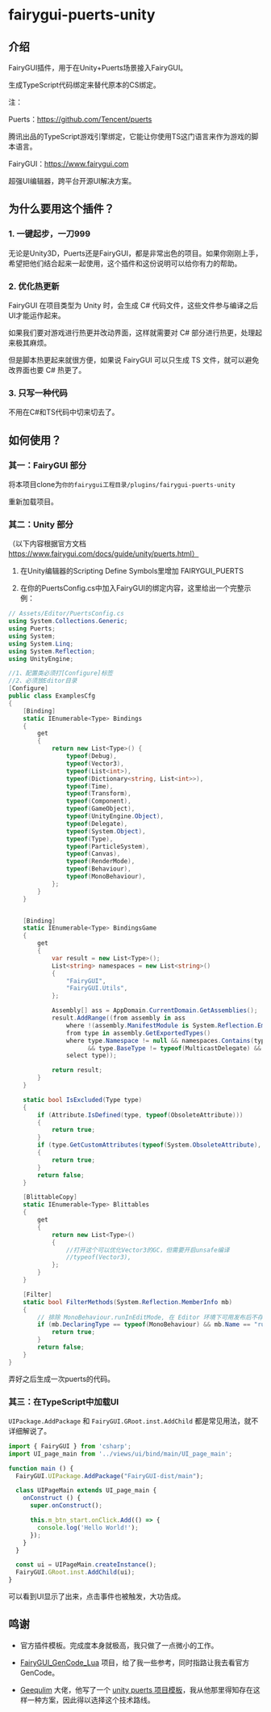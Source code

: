 # fairygui-puerts-unity


## 介绍

FairyGUI插件，用于在Unity+Puerts场景接入FairyGUI。

生成TypeScript代码绑定来替代原本的CS绑定。


注：

Puerts：https://github.com/Tencent/puerts

腾讯出品的TypeScript游戏引擎绑定，它能让你使用TS这门语言来作为游戏的脚本语言。

FairyGUI：https://www.fairygui.com

超强UI编辑器，跨平台开源UI解决方案。

## 为什么要用这个插件？

### 1. 一键起步，一刀999

无论是Unity3D，Puerts还是FairyGUI，都是非常出色的项目。如果你刚刚上手，希望把他们结合起来一起使用，这个插件和这份说明可以给你有力的帮助。

### 2. 优化热更新

FairyGUI 在项目类型为 Unity 时，会生成 C# 代码文件，这些文件参与编译之后UI才能运作起来。

如果我们要对游戏进行热更并改动界面，这样就需要对 C# 部分进行热更，处理起来极其麻烦。

但是脚本热更起来就很方便，如果说 FairyGUI 可以只生成 TS 文件，就可以避免改界面也要 C# 热更了。

### 3. 只写一种代码

不用在C#和TS代码中切来切去了。


## 如何使用？

### 其一：FairyGUI 部分

将本项目clone为`你的fairygui工程目录/plugins/fairygui-puerts-unity`

重新加载项目。

### 其二：Unity 部分

（以下内容根据官方文档 https://www.fairygui.com/docs/guide/unity/puerts.html）

1. 在Unity编辑器的Scripting Define Symbols里增加 FAIRYGUI_PUERTS

2. 在你的PuertsConfig.cs中加入FairyGUI的绑定内容，这里给出一个完整示例：

```cs
// Assets/Editor/PuertsConfig.cs
using System.Collections.Generic;
using Puerts;
using System;
using System.Linq;
using System.Reflection;
using UnityEngine;

//1、配置类必须打[Configure]标签
//2、必须放Editor目录
[Configure]
public class ExamplesCfg
{
    [Binding]
    static IEnumerable<Type> Bindings
    {
        get
        {
            return new List<Type>() {
                typeof(Debug),
                typeof(Vector3),
                typeof(List<int>),
                typeof(Dictionary<string, List<int>>),
                typeof(Time),
                typeof(Transform),
                typeof(Component),
                typeof(GameObject),
                typeof(UnityEngine.Object),
                typeof(Delegate),
                typeof(System.Object),
                typeof(Type),
                typeof(ParticleSystem),
                typeof(Canvas),
                typeof(RenderMode),
                typeof(Behaviour),
                typeof(MonoBehaviour),
            };
        }
    }


    [Binding]
    static IEnumerable<Type> BindingsGame
    {
        get
        {
            var result = new List<Type>();
            List<string> namespaces = new List<string>()
            {
                "FairyGUI",
                "FairyGUI.Utils",
            };

            Assembly[] ass = AppDomain.CurrentDomain.GetAssemblies();
            result.AddRange((from assembly in ass
                where !(assembly.ManifestModule is System.Reflection.Emit.ModuleBuilder)
                from type in assembly.GetExportedTypes()
                where type.Namespace != null && namespaces.Contains(type.Namespace) && (!IsExcluded(type))
                      && type.BaseType != typeof(MulticastDelegate) && !type.IsEnum
                select type));

            return result;
        }
    }

    static bool IsExcluded(Type type)
    {
        if (Attribute.IsDefined(type, typeof(ObsoleteAttribute)))
        {
            return true;
        }
        if (type.GetCustomAttributes(typeof(System.ObsoleteAttribute), true).Length > 0)
        {
            return true;
        }
        return false;
    }

    [BlittableCopy]
    static IEnumerable<Type> Blittables
    {
        get
        {
            return new List<Type>()
            {
                //打开这个可以优化Vector3的GC，但需要开启unsafe编译
                //typeof(Vector3),
            };
        }
    }

    [Filter]
    static bool FilterMethods(System.Reflection.MemberInfo mb)
    {
        // 排除 MonoBehaviour.runInEditMode, 在 Editor 环境下可用发布后不存在
        if (mb.DeclaringType == typeof(MonoBehaviour) && mb.Name == "runInEditMode") {
            return true;
        }
        return false;
    }
}
```

弄好之后生成一次puerts的代码。

### 其三：在TypeScript中加载UI

`UIPackage.AddPackage` 和 `FairyGUI.GRoot.inst.AddChild` 都是常见用法，就不详细解说了。

```typescript
import { FairyGUI } from 'csharp';
import UI_page_main from '../views/ui/bind/main/UI_page_main';

function main () {
  FairyGUI.UIPackage.AddPackage("FairyGUI-dist/main");

  class UIPageMain extends UI_page_main {
    onConstruct () {
      super.onConstruct();

      this.m_btn_start.onClick.Add(() => {
        console.log('Hello World!');
      });
    }
  }

  const ui = UIPageMain.createInstance();
  FairyGUI.GRoot.inst.AddChild(ui);
}
```

可以看到UI显示了出来，点击事件也被触发，大功告成。

## 鸣谢

* 官方插件模板。完成度本身就极高，我只做了一点微小的工作。

* [FairyGUI_GenCode_Lua](https://gitee.com/code_now/FairyGUI_GenCode_Lua) 项目，给了我一些参考，同时指路让我去看官方GenCode。

* [Geequlim](https://github.com/Geequlim) 大佬，他写了一个 [unity puerts 项目模板](https://github.com/Geequlim/puerts-starter-kit)，我从他那里得知存在这样一种方案，因此得以选择这个技术路线。
